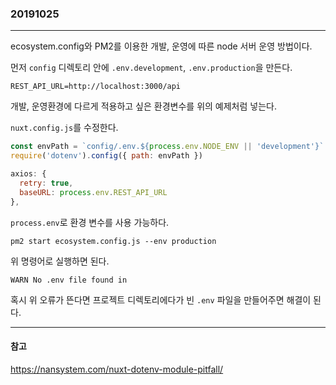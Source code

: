 ### 20191025
---

ecosystem.config와 PM2를 이용한 개발, 운영에 따른 node 서버 운영 방법이다.

먼저 `config` 디렉토리 안에 `.env.development`, `.env.production`을 만든다.

```
REST_API_URL=http://localhost:3000/api
```

개발, 운영환경에 다르게 적용하고 싶은 환경변수를 위의 예제처럼 넣는다.

`nuxt.config.js`를 수정한다.

```javascript
const envPath = `config/.env.${process.env.NODE_ENV || 'development'}`
require('dotenv').config({ path: envPath })
```

```javascript
axios: {
  retry: true,
  baseURL: process.env.REST_API_URL
},
```
`process.env`로 환경 변수를 사용 가능하다.

```
pm2 start ecosystem.config.js --env production
```

위 명령어로 실행하면 된다.

`WARN No .env file found in`

혹시 위 오류가 뜬다면 프로젝트 디렉토리에다가 빈 `.env` 파일을 만들어주면 해결이 된다.

---
#### 참고

https://nansystem.com/nuxt-dotenv-module-pitfall/